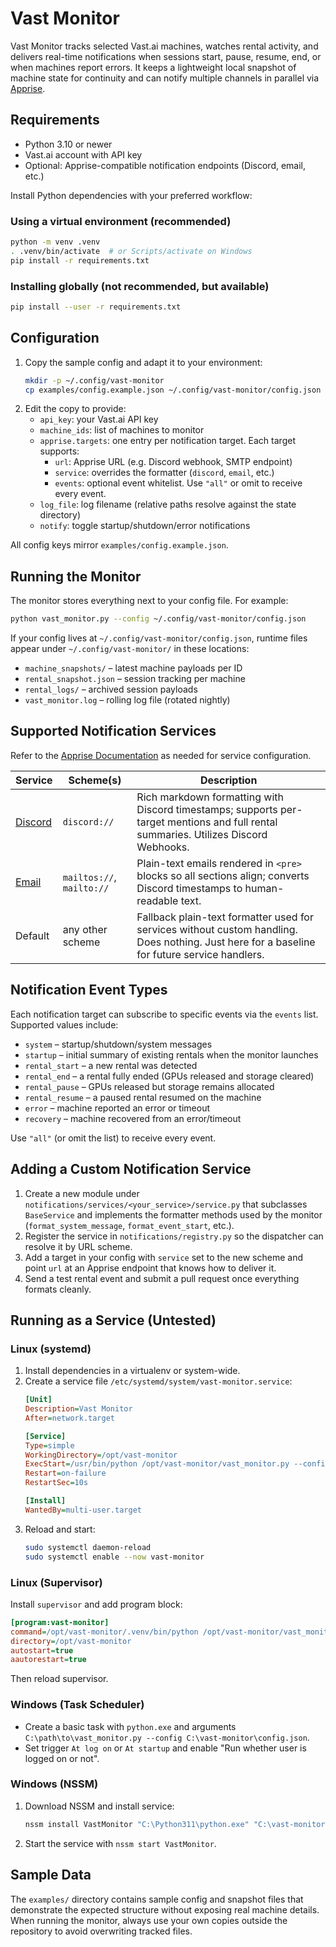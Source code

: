 # Vast Monitor

Vast Monitor tracks selected Vast.ai machines, watches rental activity, and delivers real-time notifications when sessions start, pause, resume, end, or when machines report errors. It keeps a lightweight local snapshot of machine state for continuity and can notify multiple channels in parallel via [Apprise](https://github.com/caronc/apprise).

## Requirements

- Python 3.10 or newer
- Vast.ai account with API key
- Optional: Apprise-compatible notification endpoints (Discord, email, etc.)

Install Python dependencies with your preferred workflow:

### Using a virtual environment (recommended)
```bash
python -m venv .venv
. .venv/bin/activate  # or Scripts/activate on Windows
pip install -r requirements.txt
```

### Installing globally (not recommended, but available)
```bash
pip install --user -r requirements.txt
```

## Configuration

1. Copy the sample config and adapt it to your environment:
   ```bash
   mkdir -p ~/.config/vast-monitor
   cp examples/config.example.json ~/.config/vast-monitor/config.json
   ```
2. Edit the copy to provide:
   - `api_key`: your Vast.ai API key
   - `machine_ids`: list of machines to monitor
   - `apprise.targets`: one entry per notification target. Each target supports:
     - `url`: Apprise URL (e.g. Discord webhook, SMTP endpoint)
     - `service`: overrides the formatter (`discord`, `email`, etc.)
     - `events`: optional event whitelist. Use `"all"` or omit to receive every event.
   - `log_file`: log filename (relative paths resolve against the state directory)
   - `notify`: toggle startup/shutdown/error notifications

All config keys mirror `examples/config.example.json`.

## Running the Monitor

The monitor stores everything next to your config file. For example:

```bash
python vast_monitor.py --config ~/.config/vast-monitor/config.json
```

If your config lives at `~/.config/vast-monitor/config.json`, runtime files appear under `~/.config/vast-monitor/` in these locations:
- `machine_snapshots/` – latest machine payloads per ID
- `rental_snapshot.json` – session tracking per machine
- `rental_logs/` – archived session payloads
- `vast_monitor.log` – rolling log file (rotated nightly)

## Supported Notification Services

Refer to the [Apprise Documentation](https://github.com/caronc/apprise/wiki) as needed for service configuration.

| Service | Scheme(s) | Description |
| --- | --- | --- |
| [Discord](https://github.com/caronc/apprise/wiki/Notify_discord) | `discord://` | Rich markdown formatting with Discord timestamps; supports per-target mentions and full rental summaries. Utilizes Discord Webhooks. |
| [Email](https://github.com/caronc/apprise/wiki/Notify_email) | `mailtos://`, `mailto://` | Plain-text emails rendered in `<pre>` blocks so all sections align; converts Discord timestamps to human-readable text. |
| Default | any other scheme | Fallback plain-text formatter used for services without custom handling. Does nothing. Just here for a baseline for future service handlers. |

## Notification Event Types

Each notification target can subscribe to specific events via the `events` list. Supported values include:

- `system` – startup/shutdown/system messages
- `startup` – initial summary of existing rentals when the monitor launches
- `rental_start` – a new rental was detected
- `rental_end` – a rental fully ended (GPUs released and storage cleared)
- `rental_pause` – GPUs released but storage remains allocated
- `rental_resume` – a paused rental resumed on the machine
- `error` – machine reported an error or timeout
- `recovery` – machine recovered from an error/timeout

Use `"all"` (or omit the list) to receive every event.

## Adding a Custom Notification Service

1. Create a new module under `notifications/services/<your_service>/service.py` that subclasses `BaseService` and implements the formatter methods used by the monitor (`format_system_message`, `format_event_start`, etc.).
2. Register the service in `notifications/registry.py` so the dispatcher can resolve it by URL scheme.
3. Add a target in your config with `service` set to the new scheme and point `url` at an Apprise endpoint that knows how to deliver it.
4. Send a test rental event and submit a pull request once everything formats cleanly.

## Running as a Service (Untested)

### Linux (systemd)
1. Install dependencies in a virtualenv or system-wide.
2. Create a service file `/etc/systemd/system/vast-monitor.service`:
   ```ini
   [Unit]
   Description=Vast Monitor
   After=network.target

   [Service]
   Type=simple
   WorkingDirectory=/opt/vast-monitor
   ExecStart=/usr/bin/python /opt/vast-monitor/vast_monitor.py --config /etc/vast-monitor/config.json
   Restart=on-failure
   RestartSec=10s

   [Install]
   WantedBy=multi-user.target
   ```
3. Reload and start:
   ```bash
   sudo systemctl daemon-reload
   sudo systemctl enable --now vast-monitor
   ```

### Linux (Supervisor)
Install `supervisor` and add program block:
```ini
[program:vast-monitor]
command=/opt/vast-monitor/.venv/bin/python /opt/vast-monitor/vast_monitor.py --config /etc/vast-monitor/config.json
directory=/opt/vast-monitor
autostart=true
aautorestart=true
```
Then reload supervisor.

### Windows (Task Scheduler)
- Create a basic task with `python.exe` and arguments `C:\path\to\vast_monitor.py --config C:\vast-monitor\config.json`.
- Set trigger `At log on` or `At startup` and enable "Run whether user is logged on or not".

### Windows (NSSM)
1. Download NSSM and install service:
   ```powershell
   nssm install VastMonitor "C:\Python311\python.exe" "C:\vast-monitor\vast_monitor.py" --config "C:\vast-monitor\config.json"
   ```
2. Start the service with `nssm start VastMonitor`.

## Sample Data

The `examples/` directory contains sample config and snapshot files that demonstrate the expected structure without exposing real machine details. When running the monitor, always use your own copies outside the repository to avoid overwriting tracked files.